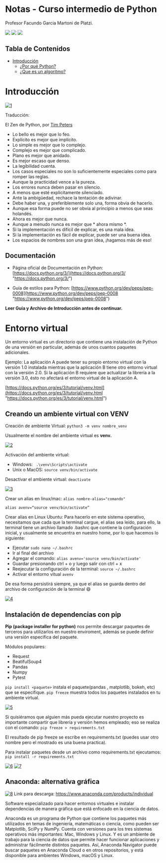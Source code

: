 # Notas - Curso intermedio de Python
Profesor Facundo Garcia Martoni de Platzi.

![](https://static.platzi.com/media/avatars/Platzi-f730e65b-e92b-44d3-81c0-5c59c4dc4658.png) ![](https://static.platzi.com/media/learningpath/badges/46.png) ![](https://static.platzi.com/media/achievements/badge-intermedio-de-python-d0d16518-5edd-450a-b2a9-0710bded1494.png)


## Tabla de Contenidos

- [Introducción](#introducción)
  - [¿Por qué Python?](#por-qué-python)
  - [¿Que es un algoritmo?](#que-es-un-algoritmo)

# Introducción

[![1](https://github.com/hackmilo/Notas---Curso-intermedio-de-Python/blob/main/img/1.png?raw=true "1")](https://github.com/hackmilo/Notas---Curso-intermedio-de-Python/blob/main/img/1.png?raw=true "1")

Traducción: 

El Zen de Python, por [Tim Peters](https://en.wikipedia.org/wiki/Tim_Peters_(software_engineer) "Tim Peters")

- Lo bello es mejor que lo feo.
- Explícito es mejor que implícito.
- Lo simple es mejor que lo complejo.
- Complejo es mejor que complicado.
- Plano es mejor que anidado.
- Es mejor escaso que denso.
- La legibilidad cuenta.
- Los casos especiales no son lo suficientemente especiales como para romper las reglas.
- Aunque la practicidad vence a la pureza.
- Los errores nunca deben pasar en silencio.
- A menos que esté explícitamente silenciado.
- Ante la ambigüedad, rechace la tentación de adivinar.
- Debe haber una, y preferiblemente solo una, forma obvia de hacerlo.
- Aunque esa forma puede no ser obvia al principio a menos que seas holandés.
- Ahora es mejor que nunca.
- Aunque a menudo nunca es mejor que * ahora mismo *.
- Si la implementación es difícil de explicar, es una mala idea.
- Si la implementación es fácil de explicar, puede ser una buena idea.
- Los espacios de nombres son una gran idea, ¡hagamos más de eso!

## Documentación
- Página oficial de Documentación en Python: 
 [https://docs.python.org/3/](https://docs.python.org/3/ "https://docs.python.org/3/")

- Guía de estilos para Python:
 [https://www.python.org/dev/peps/pep-0008](https://www.python.org/dev/peps/pep-0008 "https://www.python.org/dev/peps/pep-0008")

**Leer Guía y Archivo de Introducción antes de continuar.**

# Entorno virtual

Un entorno virtual es un directorio que contiene una instalación de Python de una versión en particular, además de unos cuantos paquetes adicionales.

Ejemplo:
La aplicación A puede tener su propio entorno virtual con la versión 1.0 instalada mientras que la aplicación B tiene otro entorno virtual con la versión 2.0. Si la aplicación B requiere que actualizar la librería a la versión 3.0, ésto no afectará el entorno virtual de la aplicación A.

[https://docs.python.org/es/3/tutorial/venv.html](https://docs.python.org/es/3/tutorial/venv.html "https://docs.python.org/es/3/tutorial/venv.html")

## Creando un ambiente virtual con VENV

Creación de ambiente Virtual:
`python3 -m venv nombre_venv`

Usualmente el nombre del ambiente virtual es **venv.**

[![2](https://github.com/hackmilo/Notas---Curso-intermedio-de-Python/blob/main/img/2.png?raw=true "2")](https://github.com/hackmilo/Notas---Curso-intermedio-de-Python/blob/main/img/2.png?raw=true "2")

Activación del ambiente virtual:
- Windows:
` .\venv\Scripts\activate`
- Unix o MacOS:
`source venv/bin/activate`

Desactivar el ambiente virtual:
`deactivate`

[![3](https://github.com/hackmilo/Notas---Curso-intermedio-de-Python/blob/main/img/3.png?raw=true "3")](https://github.com/hackmilo/Notas---Curso-intermedio-de-Python/blob/main/img/3.png?raw=true "3")

Crear un alias en linux/mac:
`alias nombre-alias="comando"`

`alias avenv=“source venv/bin/activate”`

Crear alias en Linux Ubuntu:
Para hacerlo en este sistema operativo, necesitamos que cada que la terminal cargue, el alias sea leído, para ello, la terminal tiene un archivo llamado .bashrc que contiene la configuración inicial, y usualmente se encuentra en nuestro home, por lo que hacemos lo siguiente:

- Ejecutar `sudo nano ~/.bashrc`
- Ir al final del archivo
- Agregar el comando: `alias avenv='source venv/bin/activate'`
- Guardar presionando ctrl + o y luego salir con ctrl + x
- Reejecutar la configuración de la terminal: `source ~/.bashrc`
- Activar el entorno vitual `avenv`

De esa forma persistirá siempre, ya que el alias se guarda dentro del archivo de configuración de la terminal 😄

[![4](https://github.com/hackmilo/Notas---Curso-intermedio-de-Python/blob/main/img/4.png?raw=true "4")](https://github.com/hackmilo/Notas---Curso-intermedio-de-Python/blob/main/img/4.png?raw=true "4")

## Instalación de dependencias con pip

**Pip (package installer for python)** nos permite descargar paquetes de terceros para utilizarlos en nuestro enviroment, además se puede definir una versión especifica del paquete.

Módulos populares:
- Request
- BeatifulSoup4
- Pandas
- Numpy
- Pytest

`pip install <paquete>` instala el paquete(pandas , matplotlib, bokeh, etc) que se especifique.
`pip freeze` muestra todos los paquetes instalados en tu ambiente virtual.

[![5](https://github.com/hackmilo/Notas---Curso-intermedio-de-Python/blob/main/img/5.png?raw=true "5")](https://github.com/hackmilo/Notas---Curso-intermedio-de-Python/blob/main/img/5.png?raw=true "5")

Si quisiéramos que alguien más pueda ejecutar nuestro proyecto es importante compartir que librería y versión hemos empleado; eso se realiza con el comando:
`pip freeze > requirements.txt`

El resultado de pip freeze se escribe en requirements.txt (puedes usar otro nombre pero el mostrado es una buena practica).

Para instalar paquetes desde un archivo como requirements.txt ejecutamos:
`pip install -r requirements.txt`

[![6](https://github.com/hackmilo/Notas---Curso-intermedio-de-Python/blob/main/img/6.png?raw=true "6")](https://github.com/hackmilo/Notas---Curso-intermedio-de-Python/blob/main/img/6.png?raw=true "6") [![7](https://github.com/hackmilo/Notas---Curso-intermedio-de-Python/blob/main/img/7.png?raw=true "7")](https://github.com/hackmilo/Notas---Curso-intermedio-de-Python/blob/main/img/7.png?raw=true "7")

## Anaconda: alternativa gráfica

[![8](https://github.com/hackmilo/Notas---Curso-intermedio-de-Python/blob/main/img/8.png?raw=true "8")](https://github.com/hackmilo/Notas---Curso-intermedio-de-Python/blob/main/img/8.png?raw=true "8")
Link para descarga: https://www.anaconda.com/products/individual

Software especializado para hacer entornos virtuales e instalar dependencias de manera gráfica que está enfocado en la ciencia de datos.

Anaconda es un programa de Python que contiene los paquetes más utilizados en temas de ingeniería, matemáticas o ciencia, como pueden ser Matplotlib, SciPy y NumPy. Cuenta con versiones para los tres sistemas operativos más importantes: Mac, Windows y Linux.
Y es un ambiente de trabajo para la ciencia de datos que permite hacer funcionar aplicaciones y administrar fácilmente distintos paquetes. Así, Anaconda Navigator puede buscar paquetes en Anaconda Cloud o en otros repositorios, y está disponible para ambientes Windows, macOS y Linux.
